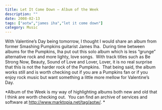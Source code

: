 ```yaml
---
title: Let It Come Down – Album of the Week
description: ""
date: 2008-02-13
tags: ["aotw","james iha","let it come down"]
category: Music
---
```



<p>With Valentine’s Day being tomorrow, I thought I would share an album from former Smashing Pumpkins guitarist James Iha.&nbsp; During time between albums for the Pumpkins, Iha put out this solo album which is less “grunge” alternative rock and more lighty, love songs.&nbsp; With track titles such as Be Strong Now, Beauty, Sound of Love and Lover, Lover, it is no real surprise that this is not the harder rock of the Pumpkins.&nbsp; That being said, the album works still and is worth checking out if you are a Pumpkins fan or if you enjoy rock music but want something a little more mellow for Valentine’s Day.</p>

<p>*Album of the Week is my way of highlighting albums both new and old that I think are worth checking out.&nbsp; You can find an archive of services and software at <a href="https://web.archive.org/web/20131211165837/http://www.marktopia.net/tag/aotw">http://www.marktopia.net/tag/aotw/</a>. *</p>
